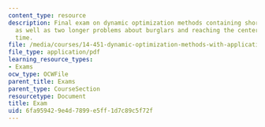 ```yaml
---
content_type: resource
description: Final exam on dynamic optimization methods containing short problems
  as well as two longer problems about burglars and reaching the center in continuous
  time.
file: /media/courses/14-451-dynamic-optimization-methods-with-applications-fall-2009/6fa959429e4d7899e5ff1d7c89c5f72f_MIT14_451F09_exam2009.pdf
file_type: application/pdf
learning_resource_types:
- Exams
ocw_type: OCWFile
parent_title: Exams
parent_type: CourseSection
resourcetype: Document
title: Exam
uid: 6fa95942-9e4d-7899-e5ff-1d7c89c5f72f
---
```


